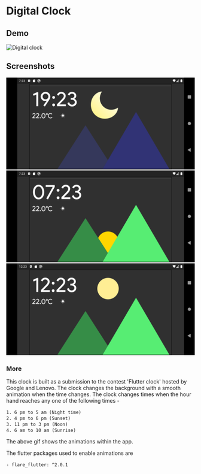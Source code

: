 # Digital Clock

## Demo

![Digital clock](assets/demo/demo_gif.gif)

## Screenshots

![Night](emil_clock/assets/demo/night.png)
![Sunset](emil_clock/assets/demo/sunset.png)
![Noon](emil_clock/assets/demo/noon.png)

### More

This clock is built as a submission to the contest 'Flutter clock' hosted by Google and Lenovo.
The clock changes the background with a smooth animation when the time changes.
The clock changes times when the hour hand reaches any one of the following times -

    1. 6 pm to 5 am (Night time)
    2. 4 pm to 6 pm (Sunset)
    3. 11 pm to 3 pm (Noon)
    4. 6 am to 10 am (Sunrise)

The above gif shows the animations within the app.

The flutter packages used to enable animations are 

    - flare_flutter: ^2.0.1

